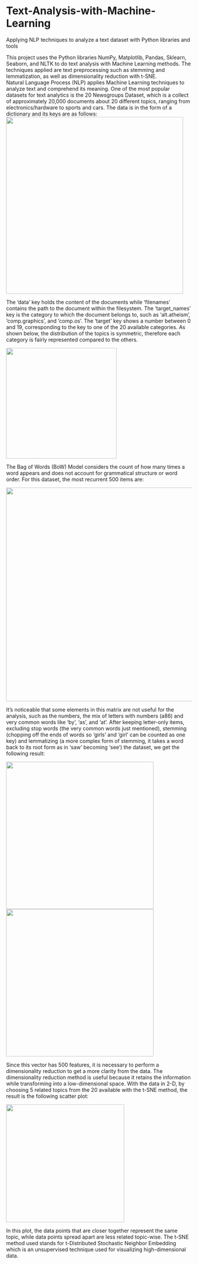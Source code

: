 # Text-Analysis-with-Machine-Learning
Applying NLP techniques to analyze a text dataset with Python libraries and tools


  This project uses the Python libraries NumPy, Matplotlib, Pandas, Sklearn, Seaborn, and NLTK to do text analysis with Machine Learning methods. The techniques applied are text preprocessing such as stemming and lemmatization, as well as dimensionality reduction with t-SNE.  
  Natural Language Process (NLP) applies Machine Learning techniques to analyze text and comprehend its meaning. One of the most popular datasets for text analytics is the 20 Newsgroups Dataset, which is a collect of approximately 20,000 documents about 20 different topics, ranging from electronics/hardware to sports and cars. 
The data is in the form of a dictionary and its keys are as follows:
<img src="https://user-images.githubusercontent.com/68149933/182965521-050374db-fac9-4422-bb85-24107a3faec3.png" width="480">

  The ‘data’ key holds the content of the documents while ‘filenames’ contains the path to the document within the filesystem. The ‘target_names’ key is the category to which the document belongs to, such as ‘alt.atheism’, ‘comp.graphics’, and ‘comp.os’. The ‘target’ key shows a number between 0 and 19, corresponding to the key to one of the 20 available categories. As shown below, the distribution of the topics is symmetric, therefore each category is fairly represented compared to the others. 
  
  <img src="https://user-images.githubusercontent.com/68149933/182965727-46b96d35-f11b-4358-81dd-4519693ad9e4.png" width="300">

  The Bag of Words (BoW) Model considers the count of how many times a word appears and does not account for grammatical structure or word order. For this dataset, the most recurrent 500 items are:  

<img src="https://user-images.githubusercontent.com/68149933/182965780-d9d07771-8d8b-40d5-aab1-90a2ec07c8de.png" width="580">

  It’s noticeable that some elements in this matrix are not useful for the analysis, such as the numbers, the mix of letters with numbers (a86) and very common words like ‘by’, ‘as’, and ‘at’. After keeping letter-only items, excluding stop words (the very common words just mentioned), stemming (chopping off the ends of words so ‘girls’ and ‘girl’ can be counted as one key) and lemmatizing (a more complex form of stemming, it takes a word back to its root form as in ‘saw’ becoming ‘see’) the dataset, we get the following result: 
  
<img src= "https://user-images.githubusercontent.com/68149933/182965883-8a153f69-eb0c-41b0-ab0c-f204dbd41883.png" width="400">
<img src= "https://user-images.githubusercontent.com/68149933/182965900-99940d2d-8f6f-4195-b787-195683a942f9.png" width="400">

  Since this vector has 500 features, it is necessary to perform a dimensionality reduction to get a more clarity from the data. The dimensionality reduction method is useful because it retains the information while transforming into a low-dimensional space. With the data in 2-D, by choosing 5 related topics from the 20 available with the t-SNE method, the result is the following scatter plot:

<img src= "https://user-images.githubusercontent.com/68149933/182966052-38eeeca1-f66c-4a36-8d84-8275f63d2190.png" width="320">

  In this plot, the data points that are closer together represent the same topic, while data points spread apart are less related topic-wise. The t-SNE method used stands for t-Distributed Stochastic Neighbor Embedding which is an unsupervised technique used for visualizing high-dimensional data.
